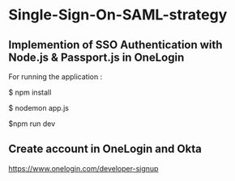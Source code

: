 # Single-Sign-On-SAML-strategy

## Implemention of SSO Authentication with Node.js & Passport.js in OneLogin

For running the application :

$ npm install

$ nodemon app.js

$npm run dev

## Create account in OneLogin and Okta

https://www.onelogin.com/developer-signup
